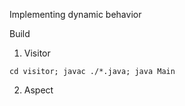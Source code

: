 Implementing dynamic behavior

Build
1) Visitor
```shell
cd visitor; javac ./*.java; java Main
```
2) Aspect

